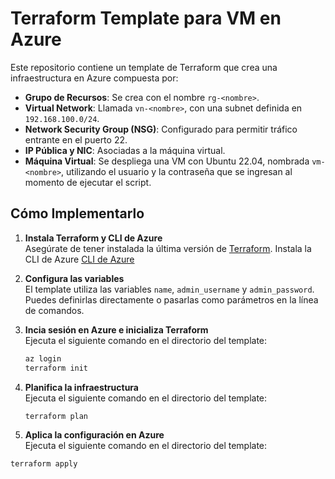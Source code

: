 # Terraform Template para VM en Azure

Este repositorio contiene un template de Terraform que crea una infraestructura en Azure compuesta por:

- **Grupo de Recursos**: Se crea con el nombre `rg-<nombre>`.
- **Virtual Network**: Llamada `vn-<nombre>`, con una subnet definida en `192.168.100.0/24`.
- **Network Security Group (NSG)**: Configurado para permitir tráfico entrante en el puerto 22.
- **IP Pública y NIC**: Asociadas a la máquina virtual.
- **Máquina Virtual**: Se despliega una VM con Ubuntu 22.04, nombrada `vm-<nombre>`, utilizando el usuario y la contraseña que se ingresan al momento de ejecutar el script.

## Cómo Implementarlo

1. **Instala Terraform y CLI de Azure**  
   Asegúrate de tener instalada la última versión de [Terraform](https://www.terraform.io/downloads).
   Instala la CLI de Azure [CLI de Azure](https://learn.microsoft.com/es-es/cli/azure/install-azure-cli)

3. **Configura las variables**  
   El template utiliza las variables `name`, `admin_username` y `admin_password`. Puedes definirlas directamente o pasarlas como parámetros en la línea de comandos.

4. **Incia sesión en Azure e inicializa Terraform**  
   Ejecuta el siguiente comando en el directorio del template:
   ```bash
   az login
   terraform init
   
5. **Planifica la infraestructura**  
   Ejecuta el siguiente comando en el directorio del template:
   ```bash
   terraform plan

 6. **Aplica la configuración en Azure**  
   Ejecuta el siguiente comando en el directorio del template:
   ```bash
   terraform apply
